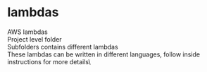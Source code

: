 # lambdas
AWS lambdas\
Project level folder\
Subfolders contains different lambdas\
These lambdas can be written in different languages, follow inside instructions for more details\